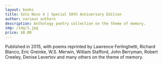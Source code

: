 ```yaml
---
layout: books
title: Solo Novo 4 | Special 50th Anniversary Edition
author: various authors
description: Anthology poetry collection on the theme of memory.
img: /img/1.jpg
price: $8.00
---
```


Published in 2015, with poems reprinted by Lawrence Ferlinghetti, Richard Blanco, Eric Greinke, W.S. Merwin, William Stafford, John Berryman, Robert Creeley, Denise Levertov and many others on the theme of memory.